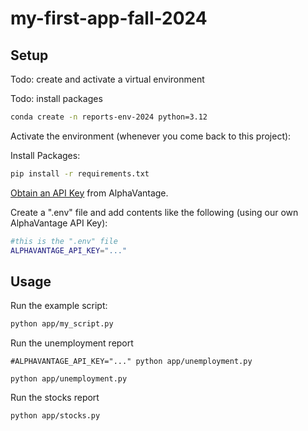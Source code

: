 # my-first-app-fall-2024
 
## Setup

Todo: create and activate a virtual environment

Todo: install packages


```sh
conda create -n reports-env-2024 python=3.12
```

Activate the environment (whenever you come back to this project):

Install Packages:

```sh
pip install -r requirements.txt
```

[Obtain an API Key](https://www.alphavantage.co/support/#api-key) from AlphaVantage.

Create a ".env" file and add contents like the following (using our own AlphaVantage API Key):

```sh
#this is the ".env" file
ALPHAVANTAGE_API_KEY="..."
```


## Usage

Run the example script:

```sh
python app/my_script.py
```

Run the unemployment report

```
#ALPHAVANTAGE_API_KEY="..." python app/unemployment.py

python app/unemployment.py

```


Run the stocks report

```
python app/stocks.py

```
